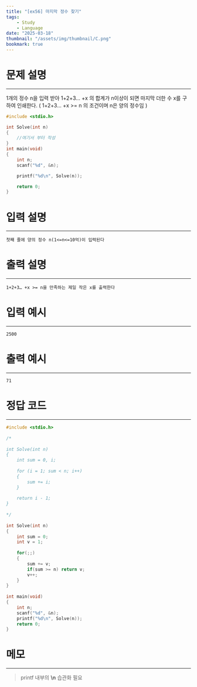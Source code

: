 ```yaml
---
title: "[ex56] 마지막 정수 찾기"
tags:
    - Study
    - Language
date: "2025-03-18"
thumbnail: "/assets/img/thumbnail/C.png"
bookmark: true
---
```

# 문제 설명
---
1개의 정수 n을 입력 받아 1+2+3… +x 의 합계가 n이상이 되면 마지막 더한 수 x를 구하여 인쇄한다.
( 1+2+3… +x >= n 의 조건이며 n은 양의 정수임 )

```c
#include <stdio.h>

int Solve(int n)
{
	//여기서 부터 작성
}
int main(void)
{
	int n;
	scanf("%d", &n);

	printf("%d\n", Solve(n));

	return 0;
}
```

# 입력 설명
---

```
첫째 줄에 양의 정수 n(1<=n<=10억)이 입력된다
```

# 출력 설명
---

```
1+2+3… +x >= n을 만족하는 제일 작은 x를 출력한다
```

# 입력 예시
---

```
2500
```

# 출력 예시
---

```
71
```

# 정답 코드
---

```c
#include <stdio.h>
 
/*
 
int Solve(int n)
{
    int sum = 0, i;
     
    for (i = 1; sum < n; i++)
    {
        sum += i;
    }
     
    return i - 1;
}
 
*/
 
int Solve(int n)
{
    int sum = 0;
    int v = 1;
     
    for(;;)
    {
        sum += v;
        if(sum >= n) return v;
        v++;
    }
}
 
int main(void)
{
    int n;
    scanf("%d", &n);
    printf("%d\n", Solve(n));
    return 0;
}
```

# 메모
---
> printf 내부의 **\n** 습관화 필요